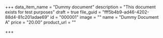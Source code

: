 +++
data_item_name = "Dummy document"
description = "This document exists for test purposes"
draft = true
file_guid = "fff5b4b9-ad46-4202-88d4-81c201adae69"
id = "000001"
image = ""
name = "Dummy Document A"
price = "20.00"
product_url = ""

+++
